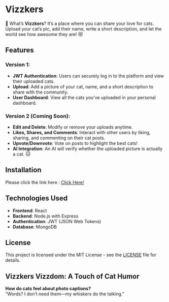 # Vizzkers

🐾 What’s **Vizzkers**? It’s a place where you can share your love for cats. Upload your cat’s pic, add their name, write a short description, and let the world see how awesome they are! 😻

## Features

### Version 1:
- **JWT Authentication**: Users can securely log in to the platform and view their uploaded cats.
- **Upload**: Add a picture of your cat, name, and a short description to share with the community.
- **User Dashboard**: View all the cats you've uploaded in your personal dashboard.

### Version 2 (Coming Soon):
- **Edit and Delete**: Modify or remove your uploads anytime.
- **Likes, Shares, and Comments**: Interact with other users by liking, sharing, and commenting on their cat posts.
- **Upvote/Downvote**: Vote on posts to highlight the best cats!
- **AI Integration**: An AI will verify whether the uploaded picture is actually a cat. 🐱

## Installation

Please click the link here : [Click Here!](https://vizzkers.vercel.app/)

## Technologies Used
- **Frontend**: React
- **Backend**: Node.js with Express
- **Authentication**: JWT (JSON Web Tokens)
- **Database**: MongoDB

## License

This project is licensed under the MIT License - see the [LICENSE](LICENSE) file for details.

## Vizzkers Vizzdom: A Touch of Cat Humor  

**How do cats feel about photo captions?**  
“Words? I don’t need them—my whiskers do the talking.”
